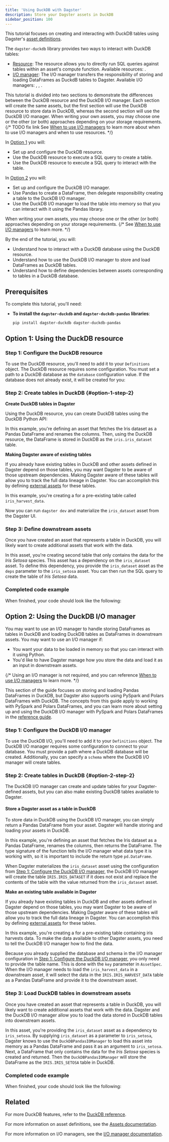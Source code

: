 ```yaml
---
title: 'Using DuckDB with Dagster'
description: Store your Dagster assets in DuckDB
sidebar_position: 100
---
```


This tutorial focuses on creating and interacting with DuckDB tables using Dagster's [asset definitions](/guides/build/assets/defining-assets).

The `dagster-duckdb` library provides two ways to interact with DuckDB tables:

- [Resource](/guides/build/external-resources/): The resource allows you to directly run SQL queries against tables within an asset's compute function. Available resources: <PyObject section="libraries" module="dagster_duckdb" object="DuckDBResource" />.
- [I/O manager](/guides/build/io-managers/): The I/O manager transfers the responsibility of storing and loading DataFrames as DuckdB tables to Dagster. Available I/O managers: <PyObject section="libraries" module="dagster_duckdb_pandas" object="DuckDBPandasIOManager" />, <PyObject section="libraries" module="dagster_duckdb_pyspark" object="DuckDBPySparkIOManager" />, <PyObject section="libraries" module="dagster_duckdb_polars" object="DuckDBPolarsIOManager" />.

This tutorial is divided into two sections to demonstrate the differences between the DuckDB resource and the DuckDB I/O manager. Each section will create the same assets, but the first section will use the DuckDB resource to store data in DuckDB, whereas the second section will use the DuckDB I/O manager. When writing your own assets, you may choose one or the other (or both) approaches depending on your storage requirements. {/* TODO fix link See [When to use I/O managers](/guides/build/io-managers/#when-to-use-io-managers) to learn more about when to use I/O managers and when to use resources. */}

In [Option 1](#option-1-using-the-duckdb-resource) you will:

- Set up and configure the DuckDB resource.
- Use the DuckDB resource to execute a SQL query to create a table.
- Use the DuckDB resource to execute a SQL query to interact with the table.

In [Option 2](#option-2-using-the-duckdb-io-manager) you will:

- Set up and configure the DuckDB I/O manager.
- Use Pandas to create a DataFrame, then delegate responsibility creating a table to the DuckDB I/O manager.
- Use the DuckDB I/O manager to load the table into memory so that you can interact with it using the Pandas library.

When writing your own assets, you may choose one or the other (or both) approaches depending on your storage requirements. {/* See [When to use I/O managers](/guides/build/io-managers/#when-to-use-io-managers) to learn more. */}

By the end of the tutorial, you will:

- Understand how to interact with a DuckDB database using the DuckDB resource.
- Understand how to use the DuckDB I/O manager to store and load DataFrames as DuckDB tables.
- Understand how to define dependencies between assets corresponding to tables in a DuckDB database.

## Prerequisites

To complete this tutorial, you'll need:

- **To install the `dagster-duckdb` and `dagster-duckdb-pandas` libraries**:

  ```shell
  pip install dagster-duckdb dagster-duckdb-pandas
  ```

## Option 1: Using the DuckDB resource

### Step 1: Configure the DuckDB resource

To use the DuckDB resource, you'll need to add it to your `Definitions` object. The DuckDB resource requires some configuration. You must set a path to a DuckDB database as the `database` configuration value. If the database does not already exist, it will be created for you:

<CodeExample
  path="docs_snippets/docs_snippets/integrations/duckdb/tutorial/resource/configuration.py"
  startAfter="start_example"
  endBefore="end_example"
/>

### Step 2: Create tables in DuckDB \{#option-1-step-2}

<Tabs>

<TabItem value="Create DuckDB tables in Dagster">

**Create DuckDB tables in Dagster**

Using the DuckDB resource, you can create DuckDB tables using the DuckDB Python API:

<CodeExample
  path="docs_snippets/docs_snippets/integrations/duckdb/tutorial/resource/create_table.py"
  startAfter="start_example"
  endBefore="end_example"
/>

In this example, you're defining an asset that fetches the Iris dataset as a Pandas DataFrame and renames the columns. Then, using the DuckDB resource, the DataFrame is stored in DuckDB as the `iris.iris_dataset` table.

</TabItem>

<TabItem value="Making Dagster aware of existing tables">

**Making Dagster aware of existing tables**

If you already have existing tables in DuckDB and other assets defined in Dagster depend on those tables, you may want Dagster to be aware of those upstream dependencies. Making Dagster aware of these tables will allow you to track the full data lineage in Dagster. You can accomplish this by defining [external assets](/guides/build/assets/external-assets) for these tables.

<CodeExample path="docs_snippets/docs_snippets/integrations/duckdb/tutorial/io_manager/source_asset.py" />

In this example, you're creating a <PyObject section="assets" module="dagster" object="AssetSpec" /> for a pre-existing table called `iris_harvest_data`.

</TabItem>

</Tabs>

Now you can run `dagster dev` and materialize the `iris_dataset` asset from the Dagster UI.

### Step 3: Define downstream assets

Once you have created an asset that represents a table in DuckDB, you will likely want to create additional assets that work with the data.

<CodeExample
  path="docs_snippets/docs_snippets/integrations/duckdb/tutorial/resource/downstream.py"
  startAfter="start_example"
  endBefore="end_example"
/>

In this asset, you're creating second table that only contains the data for the _Iris Setosa_ species. This asset has a dependency on the `iris_dataset` asset. To define this dependency, you provide the `iris_dataset` asset as the `deps` parameter to the `iris_setosa` asset. You can then run the SQL query to create the table of _Iris Setosa_ data.

### Completed code example

When finished, your code should look like the following:

<CodeExample path="docs_snippets/docs_snippets/integrations/duckdb/tutorial/resource/full_example.py" />

## Option 2: Using the DuckDB I/O manager

You may want to use an I/O manager to handle storing DataFrames as tables in DuckDB and loading DuckDB tables as DataFrames in downstream assets. You may want to use an I/O manager if:

- You want your data to be loaded in memory so that you can interact with it using Python.
- You'd like to have Dagster manage how you store the data and load it as an input in downstream assets.

{/* Using an I/O manager is not required, and you can reference [When to use I/O managers](/guides/build/io-managers/#when-to-use-io-managers) to learn more. */}

This section of the guide focuses on storing and loading Pandas DataFrames in DuckDB, but Dagster also supports using PySpark and Polars DataFrames with DuckDB. The concepts from this guide apply to working with PySpark and Polars DataFrames, and you can learn more about setting up and using the DuckDB I/O manager with PySpark and Polars DataFrames in the [reference guide](/integrations/libraries/duckdb/reference).

### Step 1: Configure the DuckDB I/O manager

To use the DuckDB I/O, you'll need to add it to your `Definitions` object. The DuckDB I/O manager requires some configuration to connect to your database. You must provide a path where a DuckDB database will be created. Additionally, you can specify a `schema` where the DuckDB I/O manager will create tables.

<CodeExample
  path="docs_snippets/docs_snippets/integrations/duckdb/tutorial/io_manager/configuration.py"
  startAfter="start_example"
  endBefore="end_example"
/>

### Step 2: Create tables in DuckDB \{#option-2-step-2}

The DuckDB I/O manager can create and update tables for your Dagster-defined assets, but you can also make existing DuckDB tables available to Dagster.

<Tabs>

<TabItem value="Create tables in DuckDB from Dagster assets">

#### Store a Dagster asset as a table in DuckDB

To store data in DuckDB using the DuckDB I/O manager, you can simply return a Pandas DataFrame from your asset. Dagster will handle storing and loading your assets in DuckDB.

<CodeExample path="docs_snippets/docs_snippets/integrations/duckdb/tutorial/io_manager/basic_example.py" />

In this example, you're defining an asset that fetches the Iris dataset as a Pandas DataFrame, renames the columns, then returns the DataFrame. The type signature of the function tells the I/O manager what data type it is working with, so it is important to include the return type `pd.DataFrame`.

When Dagster materializes the `iris_dataset` asset using the configuration from [Step 1: Configure the DuckDB I/O manager](#step-1-configure-the-duckdb-io-manager), the DuckDB I/O manager will create the table `IRIS.IRIS_DATASET` if it does not exist and replace the contents of the table with the value returned from the `iris_dataset` asset.

</TabItem>

<TabItem value="Make existing tables available in Dagster">

**Make an existing table available in Dagster**

If you already have existing tables in DuckDB and other assets defined in Dagster depend on those tables, you may want Dagster to be aware of those upstream dependencies. Making Dagster aware of these tables will allow you to track the full data lineage in Dagster. You can accomplish this by defining [external assets](/guides/build/assets/external-assets) for these tables.

<CodeExample path="docs_snippets/docs_snippets/integrations/duckdb/tutorial/io_manager/source_asset.py" />

In this example, you're creating a <PyObject section="assets" module="dagster" object="AssetSpec" /> for a pre-existing table containing iris harvests data. To make the data available to other Dagster assets, you need to tell the DuckDB I/O manager how to find the data.

Because you already supplied the database and schema in the I/O manager configuration in [Step 1: Configure the DuckDB I/O manager](#step-1-configure-the-duckdb-io-manager), you only need to provide the table name. This is done with the `key` parameter in `AssetSpec`. When the I/O manager needs to load the `iris_harvest_data` in a downstream asset, it will select the data in the `IRIS.IRIS_HARVEST_DATA` table as a Pandas DataFrame and provide it to the downstream asset.

</TabItem>
</Tabs>

### Step 3: Load DuckDB tables in downstream assets

Once you have created an asset that represents a table in DuckDB, you will likely want to create additional assets that work with the data. Dagster and the DuckDB I/O manager allow you to load the data stored in DuckDB tables into downstream assets.

<CodeExample
  path="docs_snippets/docs_snippets/integrations/duckdb/tutorial/io_manager/load_downstream.py"
  startAfter="start_example"
  endBefore="end_example"
/>

In this asset, you're providing the `iris_dataset` asset as a dependency to `iris_setosa`. By supplying `iris_dataset` as a parameter to `iris_setosa`, Dagster knows to use the `DuckDBPandasIOManager` to load this asset into memory as a Pandas DataFrame and pass it as an argument to `iris_setosa`. Next, a DataFrame that only contains the data for the _Iris Setosa_ species is created and returned. Then the `DuckDBPandasIOManager` will store the DataFrame as the `IRIS.IRIS_SETOSA` table in DuckDB.

### Completed code example

When finished, your code should look like the following:

<CodeExample path="docs_snippets/docs_snippets/integrations/duckdb/tutorial/io_manager/full_example.py" />

## Related

For more DuckDB features, refer to the [DuckDB reference](/integrations/libraries/duckdb/reference).

For more information on asset definitions, see the [Assets documentation](/guides/build/assets/).

For more information on I/O managers, see the [I/O manager documentation](/guides/build/io-managers/).
